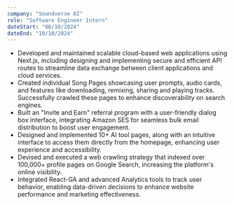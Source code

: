 ```yaml
---
company: "Soundverse AI"
role: "Software Engineer Intern"
dateStart: "06/10/2024"
dateEnd: "10/10/2024"
---
```


-   Developed and maintained scalable cloud-based web applications using Next.js, including designing and implementing secure and efficient API routes to streamline data exchange between client applications and cloud services.
-   Created individual Song Pages showcasing user prompts, audio cards, and features like downloading, remixing, sharing and playing tracks. Successfully crawled these pages to enhance discoverability on search engines.
-   Built an "Invite and Earn" referral program with a user-friendly dialog box interface, integrating Amazon SES for seamless bulk email distribution to boost user engagement.
-   Designed and implemented 10+ AI tool pages, along with an intuitive interface to access them directly from the homepage, enhancing user experience and accessibility.
-   Devised and executed a web crawling strategy that indexed over 100,000+ profile pages on Google Search, increasing the platform's online visibility.
-   Integrated React-GA and advanced Analytics tools to track user behavior, enabling data-driven decisions to enhance website performance and marketing effectiveness.
